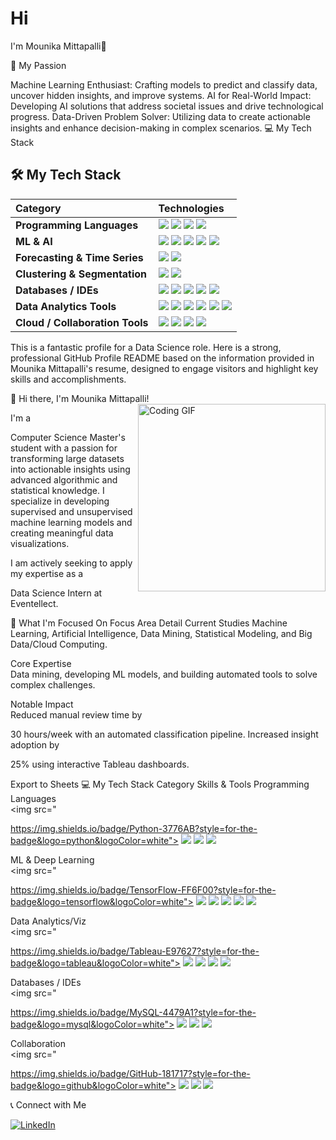 # Hi
I'm Mounika Mittapalli👋

🌱 My Passion

Machine Learning Enthusiast: Crafting models to predict and classify data, uncover hidden insights, and improve systems.
AI for Real-World Impact: Developing AI solutions that address societal issues and drive technological progress.
Data-Driven Problem Solver: Utilizing data to create actionable insights and enhance decision-making in complex scenarios.
💻 My Tech Stack
## 🛠️ My Tech Stack

| Category | Technologies |
| :--- | :--- |
| **Programming Languages** | <img src="https://img.shields.io/badge/Java-007396?style=for-the-badge&logo=java&logoColor=white"> <img src="https://img.shields.io/badge/Python-3776AB?style=for-the-badge&logo=python&logoColor=white"> <img src="https://img.shields.io/badge/SQL-4479A1?style=for-the-badge&logo=postgresql&logoColor=white"> <img src="https://img.shields.io/badge/R-276DC3?style=for-the-badge&logo=r&logoColor=white"> |
| **ML & AI** | <img src="https://img.shields.io/badge/TensorFlow-FF6F00?style=for-the-badge&logo=tensorflow&logoColor=white"> <img src="https://img.shields.io/badge/Keras-D00000?style=for-the-badge&logo=keras&logoColor=white"> <img src="https://img.shields.io/badge/PyTorch-EE4C2C?style=for-the-badge&logo=pytorch&logoColor=white"> <img src="https://img.shields.io/badge/scikit--learn-F7931E?style=for-the-badge&logo=scikit-learn&logoColor=white"> <img src="https://img.shields.io/badge/spaCy-09A3D5?style=for-the-badge&logo=spacy&logoColor=white"> |
| **Forecasting & Time Series** | <img src="https://img.shields.io/badge/ARIMA-black?style=for-the-badge&logoColor=white"> <img src="https://img.shields.io/badge/FBProphet-black?style=for-the-badge&logoColor=white"> |
| **Clustering & Segmentation** | <img src="https://img.shields.io/badge/K--Means-black?style=for-the-badge&logoColor=white"> <img src="https://img.shields.io/badge/DBSCAN-black?style=for-the-badge&logoColor=white"> |
| **Databases / IDEs** | <img src="https://img.shields.io/badge/MySQL-4479A1?style=for-the-badge&logo=mysql&logoColor=white"> <img src="https://img.shields.io/badge/Snowflake-2EBFDE?style=for-the-badge&logo=snowflake&logoColor=white"> <img src="https://img.shields.io/badge/Eclipse-2C2255?style=for-the-badge&logo=eclipse&logoColor=white"> <img src="https://img.shields.io/badge/PyCharm-000000?style=for-the-badge&logo=pycharm&logoColor=white"> <img src="https://img.shields.io/badge/IntelliJ_IDEA-000000?style=for-the-badge&logo=intellij-idea&logoColor=white"> |
| **Data Analytics Tools** | <img src="https://img.shields.io/badge/Tableau-E97627?style=for-the-badge&logo=tableau&logoColor=white"> <img src="https://img.shields.io/badge/Power_BI-F2C811?style=for-the-badge&logo=power-bi&logoColor=black"> <img src="https://img.shields.io/badge/Streamlit-FF4B4B?style=for-the-badge&logo=streamlit&logoColor=white"> <img src="https://img.shields.io/badge/Jupyter-F37626?style=for-the-badge&logo=jupyter&logoColor=white"> <img src="https://img.shields.io/badge/MATLAB-0076A8?style=for-the-badge&logo=matlab&logoColor=white"> <img src="https://img.shields.io/badge/Microsoft_Excel-217346?style=for-the-badge&logo=microsoft-excel&logoColor=white"> |
| **Cloud / Collaboration Tools** | <img src="https://img.shields.io/badge/Postman-FF6C37?style=for-the-badge&logo=postman&logoColor=white"> <img src="https://img.shields.io/badge/Bitbucket-0052CC?style=for-the-badge&logo=bitbucket&logoColor=white"> <img src="https://img.shields.io/badge/GitHub-181717?style=for-the-badge&logo=github&logoColor=white"> <img src="https://img.shields.io/badge/Jira-0052CC?style=for-the-badge&logo=jira&logoColor=white"> |

This is a fantastic profile for a Data Science role. Here is a strong, professional GitHub Profile README based on the information provided in Mounika Mittapalli's resume, designed to engage visitors and highlight key skills and accomplishments.

👋 Hi there, I'm Mounika Mittapalli!
<img align="right" alt="Coding GIF" src="https://media.giphy.com/media/qgM1JtD2X80vE96qH8/giphy.gif" width="300" />

I'm a 

Computer Science Master's student with a passion for transforming large datasets into actionable insights using advanced algorithmic and statistical knowledge. I specialize in developing supervised and unsupervised machine learning models and creating meaningful data visualizations.



I am actively seeking to apply my expertise as a 

Data Science Intern at Eventellect.


🚀 What I'm Focused On
Focus Area	Detail
Current Studies	
Machine Learning, Artificial Intelligence, Data Mining, Statistical Modeling, and Big Data/Cloud Computing.

Core Expertise	
Data mining, developing ML models, and building automated tools to solve complex challenges.


Notable Impact	
Reduced manual review time by 

30 hours/week with an automated classification pipeline. Increased insight adoption by 

25% using interactive Tableau dashboards.


Export to Sheets
💻 My Tech Stack
Category	Skills & Tools
Programming Languages	
<img src="

https://img.shields.io/badge/Python-3776AB?style=for-the-badge&logo=python&logoColor=white"> <img src="https://img.shields.io/badge/Java-007396?style=for-the-badge&logo=java&logoColor=white"> <img src="https://img.shields.io/badge/SQL-4479A1?style=for-the-badge&logo=postgresql&logoColor=white"> <img src="https://img.shields.io/badge/R-276DC3?style=for-the-badge&logo=r&logoColor=white"> 

ML & Deep Learning	
<img src="

https://img.shields.io/badge/TensorFlow-FF6F00?style=for-the-badge&logo=tensorflow&logoColor=white"> <img src="https://img.shields.io/badge/Keras-D00000?style=for-the-badge&logo=keras&logoColor=white"> <img src="https://img.shields.io/badge/PyTorch-EE4C2C?style=for-the-badge&logo=pytorch&logoColor=white"> <img src="https://img.shields.io/badge/scikit--learn-F7931E?style=for-the-badge&logo=scikit-learn&logoColor=white"> <img src="https://img.shields.io/badge/spaCy-09A3D5?style=for-the-badge&logo=spacy&logoColor=white"> <img src="https://img.shields.io/badge/XGBoost-black?style=for-the-badge&logoColor=white"> 

Data Analytics/Viz	
<img src="

https://img.shields.io/badge/Tableau-E97627?style=for-the-badge&logo=tableau&logoColor=white"> <img src="https://img.shields.io/badge/Power_BI-F2C811?style=for-the-badge&logo=power-bi&logoColor=black"> <img src="https://img.shields.io/badge/Streamlit-FF4B4B?style=for-the-badge&logo=streamlit&logoColor=white"> <img src="https://img.shields.io/badge/Jupyter-F37626?style=for-the-badge&logo=jupyter&logoColor=white"> <img src="https://img.shields.io/badge/MATLAB-0076A8?style=for-the-badge&logo=matlab&logoColor=white"> 

Databases / IDEs	
<img src="

https://img.shields.io/badge/MySQL-4479A1?style=for-the-badge&logo=mysql&logoColor=white"> <img src="https://img.shields.io/badge/Snowflake-2EBFDE?style=for-the-badge&logo=snowflake&logoColor=white"> <img src="https://img.shields.io/badge/PyCharm-000000?style=for-the-badge&logo=pycharm&logoColor=white"> <img src="https://img.shields.io/badge/IntelliJ_IDEA-000000?style=for-the-badge&logo=intellij-idea&logoColor=white"> 

Collaboration	
<img src="

https://img.shields.io/badge/GitHub-181717?style=for-the-badge&logo=github&logoColor=white"> <img src="https://img.shields.io/badge/Jira-0052CC?style=for-the-badge&logo=jira&logoColor=white"> <img src="https://img.shields.io/badge/Postman-FF6C37?style=for-the-badge&logo=postman&logoColor=white"> <img src="https://img.shields.io/badge/Bitbucket-0052CC?style=for-the-badge&logo=bitbucket&logoColor=white"> 



📞 Connect with Me
<p align="left">
<a href="https://linkedin.com/in/mounikamittapalli" target="blank"><img align="center" src="https://img.shields.io/badge/LinkedIn-0077B5?style=for-the-badge&logo=linkedin&logoColor=white" alt="LinkedIn"/></a>
</p>
